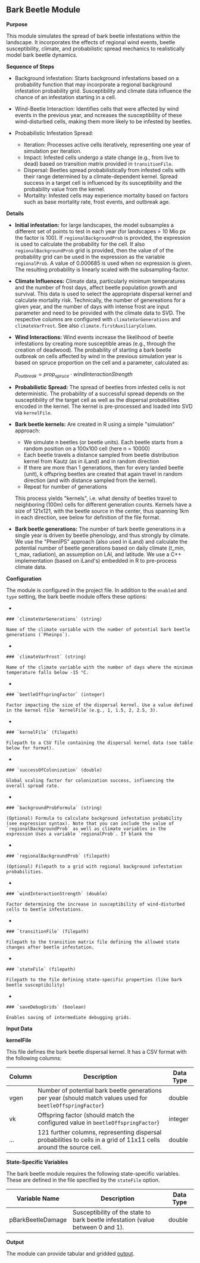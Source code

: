 ## Bark Beetle Module

**Purpose**

This module simulates the spread of bark beetle infestations within the landscape. It incorporates the effects of regional wind events, beetle susceptibility, climate, and probabilistic spread mechanics to realistically model bark beetle dynamics.

**Sequence of Steps**

-   Background infestation: Starts background infestations based on a probability function that may incorporate a regional background infestation probability grid. Susceptibility and climate data influence the chance of an infestation starting in a cell.

-   Wind-Beetle Interaction: Identifies cells that were affected by wind events in the previous year, and ncreases the susceptibility of these wind-disturbed cells, making them more likely to be infested by beetles.

-   Probabilistic Infestation Spread:

    -   Iteration: Processes active cells iteratively, representing one year of simulation per iteration.
    -   Impact: Infested cells undergo a state change (e.g., from live to dead) based on transition matrix provided in `transitionFile`.
    -   Dispersal: Beetles spread probabilistically from infested cells with their range determined by a climate-dependent kernel. Spread success in a target cell is influenced by its susceptibility and the probability value from the kernel.
    -   Mortality: Infested cells may experience mortality based on factors such as base mortality rate, frost events, and outbreak age.

**Details**

-   **Initial infestation:** for large landscapes, the model subsamples a different set of points to test in each year (for landscapes \> 10 Mio px the factor is 100). If `regionalBackgroundProb` is provided, the expression is used to calculate the probability for the cell. If also `regionalBackgroundProb` grid is provided, then the value of of the probability grid can be used in the expression as the variable `regionalProb`. A value of 0.000685 is used when no expression is given. The resulting probability is linearly scaled with the subsampling-factor.

-   **Climate Influences:** Climate data, particularly minimum temperatures and the number of frost days, affect beetle population growth and survival. This data is used to select the appropriate dispersal kernel and calculate mortality risk. Technically, the number of genereations for a given year, and the number of days with intense frost are input parameter and need to be provided with the climate data to SVD. The respective columns are configured with `climateVarGenerations` and `climateVarFrost`. See also `climate.firstAuxiliaryColumn`.

-   **Wind Interactions:** Wind events increase the likelihood of beetle infestations by creating more susceptible areas (e.g., through the creation of deadwood). The probability of starting a bark beetle outbreak on cells affected by wind in the previous simulation year is based on spruce proportion on the cell and a parameter, calculated as:

    $p_{outbreak} = prop_{spruce} \cdot windInteractionStrength$

-   **Probabilistic Spread:** The spread of beetles from infested cells is not deterministic. The probability of a successful spread depends on the susceptibility of the target cell as well as the dispersal probabilities encoded in the kernel. The kernel is pre-processed and loaded into SVD via `kernelFile`.

-   **Bark beetle kernels:** Are created in R using a simple "simulation" approach:

    -   We simulate n beetles (or beetle units). Each beetle starts from a random position on a 100x100 cell (here n = 10000)
    -   Each beetle travels a distance sampled from beetle distribution kernel from Kautz (as in iLand) and in random direction
    -   If there are more than 1 generations, then for every landed beetle (unit), k offspring beetles are created that again travel in random direction (and with distance sampled from the kernel).
    -   Repeat for number of generations

    This process yields "kernels", i.e. what density of beetles travel to neighboring (100m) cells for different generation counts. Kernels have a size of 121x121, with the beetle source in the center, thus spanning 1km in each direction, see below for definition of the file format.

-   **Bark beetle generations:** The number of bark beetle generations in a single year is driven by beetle phenology, and thus strongly by climate. We use the "PhenIPS" approach (also used in iLand) and calculate the potential number of beetle generations based on daily climate (t_min, t_max, radiation), an assumption on LAI, and latitude. We use a C++ implementation (based on iLand's) embedded in R to pre-process climate data.

**Configuration**

The module is configured in the project file. In addition to the `enabled` and `type` setting, the bark beetle module offers these options:

-   

    ### `climateVarGenerations` (string)

    Name of the climate variable with the number of potential bark beetle generations (`Pheinps`).

-   

    ### `climateVarFrost` (string)

    Name of the climate variable with the number of days where the minimum temperature falls below -15 °C.

-   

    ### `beetleOffspringFactor` (integer)

    Factor impacting the size of the dispersal kernel. Use a value defined in the kernel file `kernelFile`(e.g., 1, 1.5, 2, 2.5, 3).

-   

    ### `kernelFile` (filepath)

    Filepath to a CSV file containing the dispersal kernel data (see table below for format).

-   

    ### `successOfColonization` (double)

    Global scaling factor for colonization success, influencing the overall spread rate.

-   

    ### `backgroundProbFormula` (string)

    (Optional) Formula to calculate background infestation probability (see expression syntax). Note that you can include the value of `regionalBackgroundProb` as well as climate variables in the expression Uses a variable `regionalProb`. If blank the

-   

    ### `regionalBackgroundProb` (filepath)

    (Optional) Filepath to a grid with regional background infestation probabilities.

-   

    ### `windInteractionStrength` (double)

    Factor determining the increase in susceptibility of wind-disturbed cells to beetle infestations.

-   

    ### `transitionFile` (filepath)

    Filepath to the transition matrix file defining the allowed state changes after beetle infestation.

-   

    ### `stateFile` (filepath)

    Filepath to the file defining state-specific properties (like bark beetle susceptibility)

-   

    ### `saveDebugGrids` (boolean)

    Enables saving of intermediate debugging grids.

**Input Data**

**kernelFile**

This file defines the bark beetle dispersal kernel. It has a CSV format with the following columns:

| Column | Description                                                                                                         | Data Type |
|------------|-------------------------------------------------|------------|
| vgen   | Number of potential bark beetle generations per year (should match values used for `beetleOffspringFactor`)         | double    |
| vk     | Offspring factor (should match the configured value in `beetleOffspringFactor`)                                     | integer   |
| ...    | 121 further columns, representing dispersal probabilities to cells in a grid of 11x11 cells around the source cell. | double    |

**State-Specific Variables**

The bark beetle module requires the following state-specific variables. These are defined in the file specified by the `stateFile` option.

| Variable Name     | Description                                                                     | Data Type |
|----------------|-----------------------------------------|----------------|
| pBarkBeetleDamage | Susceptibility of the state to bark beetle infestation (value between 0 and 1). | double    |

**Output**

The module can provide tabular and gridded [output](outputs.md#BarkBeetle).
